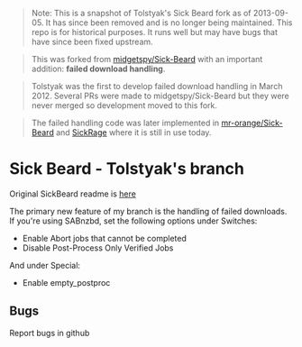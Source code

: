 > Note: This is a snapshot of Tolstyak's Sick Beard fork as of 2013-09-05. It has since been removed and is no longer being maintained. This repo is for historical purposes. It runs well but may have bugs that have since been fixed upstream.

> This was forked from [midgetspy/Sick-Beard](https://github.com/midgetspy/Sick-Beard) with an important addition: **failed download handling**.

> Tolstyak was the first to develop failed download handling in March 2012. Several PRs were made to midgetspy/Sick-Beard but they were never merged so development moved to this fork.

> The failed handling code was later implemented in [mr-orange/Sick-Beard](https://github.com/coach0742/Sick-Beard) and [SickRage](https://github.com/SiCKRAGETV/SickRage) where it is still in use today.

Sick Beard - Tolstyak's branch
=====

Original SickBeard readme is [here][originalreadme]

The primary new feature of my branch is the handling of failed downloads.
If you're using SABnzbd, set the following options under Switches:

* Enable Abort jobs that cannot be completed
* Disable Post-Process Only Verified Jobs

And under Special:

* Enable empty_postproc

## Bugs

Report bugs in github

[originalreadme]: https://github.com/midgetspy/Sick-Beard/blob/master/readme.md
